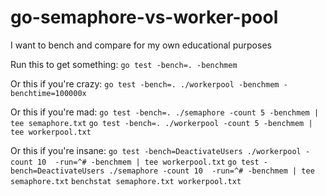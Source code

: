 # go-semaphore-vs-worker-pool
I want to bench and compare for my own educational purposes

Run this to get something:
`go test -bench=. -benchmem`

Or this if you're crazy:
`go test -bench=. ./workerpool -benchmem -benchtime=100000x`

Or this if you're mad:
`go test -bench=. ./semaphore -count 5 -benchmem | tee semaphore.txt`
`go test -bench=. ./workerpool -count 5 -benchmem | tee workerpool.txt`

Or this if you're insane:
`go test -bench=DeactivateUsers ./workerpool -count 10  -run=^# -benchmem | tee workerpool.txt`
`go test -bench=DeactivateUsers ./semaphore -count 10  -run=^# -benchmem | tee semaphore.txt`
`benchstat semaphore.txt workerpool.txt     `